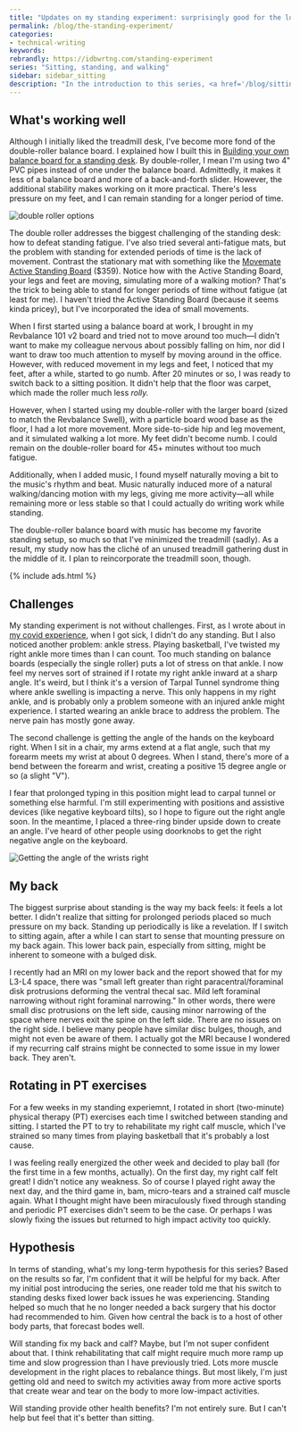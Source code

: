 ```yaml
---
title: "Updates on my standing experiment: surprisingly good for the lower back"
permalink: /blog/the-standing-experiment/
categories:
- technical-writing
keywords:
rebrandly: https://idbwrtng.com/standing-experiment
series: "Sitting, standing, and walking"
sidebar: sidebar_sitting
description: "In the introduction to this series, <a href='/blog/sitting-standing-walking-introduction/'>Sitting, standing, and walking</a>, I explained a few experiments I've been trying, including treadmill desks, balance boards, and yoga balls. I'm trying to switch between sitting and standing more frequently while working at the computer. In this post, I'll provide some updates on how the experiment is going and what I've learned so far."
---
```


## What's working well

Although I initially liked the treadmill desk, I've become more fond of the double-roller balance board. I explained how I built this in [Building your own balance board for a standing desk](/blog/build-your-own-standing-desk-standing-office/). By double-roller, I mean I'm using two 4" PVC pipes instead of one under the balance board. Admittedly, it makes it less of a balance board and more of a back-and-forth slider. However, the additional stability makes working on it more practical. There's less pressure on my feet, and I can remain standing for a longer period of time.

<img style="max-width: 500px" src="https://s3.us-west-1.wasabisys.com/idbwmedia.com/images/balance-board-double-roller-dalle.png" alt="double roller options" />

The double roller addresses the biggest challenging of the standing desk: how to defeat standing fatigue. I've also tried several anti-fatigue mats, but the problem with standing for extended periods of time is the lack of movement. Contrast the stationary mat with something like the [Movemate Active Standing Board](https://www.letsmovemate.com/en-us/products/movemate-active-standing-board) ($359). Notice how with the Active Standing Board, your legs and feet are moving, simulating more of a walking motion? That's the trick to being able to stand for longer periods of time without fatigue (at least for me). I haven't tried the Active Standing Board (because it seems kinda pricey), but I've incorporated the idea of small movements.

When I first started using a balance board at work, I brought in my Revbalance 101 v2 board and tried not to move around too much&mdash;I didn't want to make my colleague nervous about possibly falling on him, nor did I want to draw too much attention to myself by moving around in the office. However, with reduced movement in my legs and feet, I noticed that my feet, after a while, started to go numb. After 20 minutes or so, I was ready to switch back to a sitting position. It didn't help that the floor was carpet, which made the roller much less *rolly.*

However, when I started using my double-roller with the larger board (sized to match the Revbalance Swell), with a particle board wood base as the floor, I had a lot more movement. More side-to-side hip and leg movement, and it simulated walking a lot more. My feet didn't become numb. I could remain on the double-roller board for 45+ minutes without too much fatigue.

Additionally, when I added music, I found myself naturally moving a bit to the music's rhythm and beat. Music naturally induced more of a natural walking/dancing motion with my legs, giving me more activity&mdash;all while remaining more or less stable so that I could actually do writing work while standing.

The double-roller balance board with music has become my favorite standing setup, so much so that I've minimized the treadmill (sadly). As a result, my study now has the cliché of an unused treadmill gathering dust in the middle of it. I plan to reincorporate the treadmill soon, though.

{% include ads.html %}

## Challenges

My standing experiment is not without challenges. First, as I wrote about in [my covid experience](/blog/omicron-symptoms-experience/), when I got sick, I didn't do any standing. But I also noticed another problem: ankle stress. Playing basketball, I've twisted my right ankle more times than I can count. Too much standing on balance boards (especially the single roller) puts a lot of stress on that ankle. I now feel my nerves sort of strained if I rotate my right ankle inward at a sharp angle. It's weird, but I think it's a version of Tarpal Tunnel syndrome thing where ankle swelling is impacting a nerve. This only happens in my right ankle, and is probably only a problem someone with an injured ankle might experience. I started wearing an ankle brace to address the problem. The nerve pain has mostly gone away.

The second challenge is getting the angle of the hands on the keyboard right. When I sit in a chair, my arms extend at a flat angle, such that my forearm meets my wrist at about 0 degrees. When I stand, there's more of a bend between the forearm and wrist, creating a positive 15 degree angle or so (a slight "V"). 

I fear that prolonged typing in this position might lead to carpal tunnel or something else harmful. I'm still experimenting with positions and assistive devices (like negative keyboard tilts), so I hope to figure out the right angle soon. In the meantime, I placed a three-ring binder upside down to create an angle. I've heard of other people using doorknobs to get the right negative angle on the keyboard.

<img style="max-width: 500px" src="https://s3.us-west-1.wasabisys.com/idbwmedia.com/images/angle-of-hands-dalle.png" alt="Getting the angle of the wrists right" />

## My back

The biggest surprise about standing is the way my back feels: it feels a lot better. I didn't realize that sitting for prolonged periods placed so much pressure on my back. Standing up periodically is like a revelation. If I switch to sitting again, after a while I can start to sense that mounting pressure on my back again. This lower back pain, especially from sitting, might be inherent to someone with a bulged disk. 

I recently had an MRI on my lower back and the report showed that for my  L3-L4 space, there was "small left greater than right paracentral/foraminal disk protrusions deforming the ventral thecal sac. Mild left foraminal narrowing without right foraminal narrowing." In other words, there were small disc protrusions on the left side, causing minor narrowing of the space where nerves exit the spine on the left side. There are no issues on the right side. I believe many people have similar disc bulges, though, and might not even be aware of them. I actually got the MRI because I wondered if my recurring calf strains might be connected to some issue in my lower back. They aren't.

## Rotating in PT exercises

For a few weeks in my standing experiemnt, I rotated in short (two-minute) physical therapy (PT) exercises each time I switched between standing and sitting. I started the PT to try to rehabilitate my right calf muscle, which I've strained so many times from playing basketball that it's probably a lost cause. 

I was feeling really energized the other week and decided to play ball (for the first time in a few months, actually). On the first day, my right calf felt great! I didn't notice any weakness. So of course I played right away the next day, and the third game in, bam, micro-tears and a strained calf muscle again. What I thought might have been miraculously fixed through standing and periodic PT exercises didn't seem to be the case. Or perhaps I was slowly fixing the issues but returned to high impact activity too quickly.

## Hypothesis

In terms of standing, what's my long-term hypothesis for this series? Based on the results so far, I'm confident that it will be helpful for my back. After my initial post introducing the series, one reader told me that his switch to standing desks fixed lower back issues he was experiencing. Standing helped so much that he no longer needed a back surgery that his doctor had recommended to him. Given how central the back is to a host of other body parts, that forecast bodes well.

Will standing fix my back and calf? Maybe, but I'm not super confident about that. I think rehabilitating that calf might require much more ramp up time and slow progression than I have previously tried. Lots more muscle development in the right places to rebalance things. But most likely, I'm just getting old and need to switch my activities away from more active sports that create wear and tear on the body to more low-impact activities.

Will standing provide other health benefits? I'm not entirely sure. But I can't help but feel that it's better than sitting.